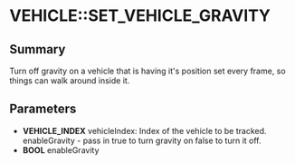 # VEHICLE::SET_VEHICLE_GRAVITY

## Summary
Turn off gravity on a vehicle that is having it's position set every frame, so things can walk around inside it.

## Parameters
* **VEHICLE_INDEX** vehicleIndex:
Index of the vehicle to be tracked.
enableGravity - pass in true to turn gravity on false to turn it off.
* **BOOL** enableGravity